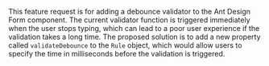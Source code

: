 This feature request is for adding a debounce validator to the Ant Design Form component. The current validator function is triggered immediately when the user stops typing, which can lead to a poor user experience if the validation takes a long time. The proposed solution is to add a new property called `validateDebounce` to the `Rule` object, which would allow users to specify the time in milliseconds before the validation is triggered.
